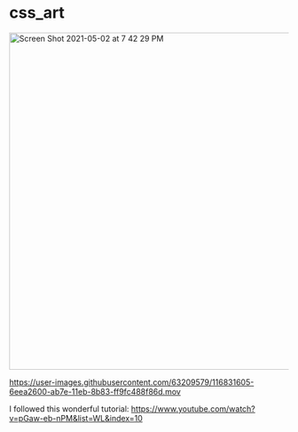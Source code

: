 # css_art
<img width="608" alt="Screen Shot 2021-05-02 at 7 42 29 PM" src="https://user-images.githubusercontent.com/63209579/116831625-89bc9a80-ab7e-11eb-8898-95e8ae274918.png">


https://user-images.githubusercontent.com/63209579/116831605-6eea2600-ab7e-11eb-8b83-ff9fc488f86d.mov

I followed this wonderful tutorial: https://www.youtube.com/watch?v=pGaw-eb-nPM&list=WL&index=10
